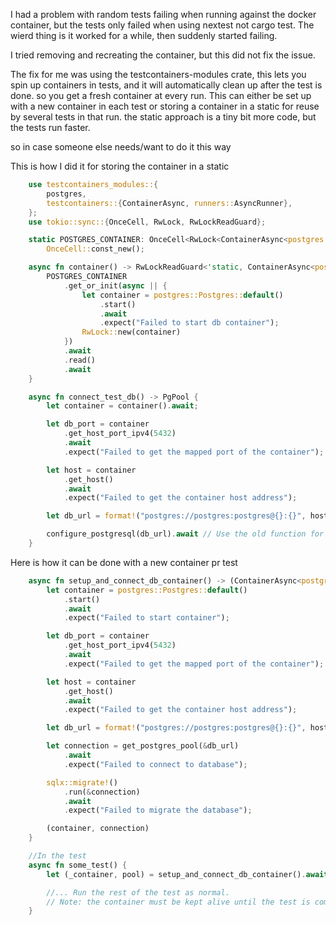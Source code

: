 I had a problem with random tests failing when running against the docker container, but the tests only failed when using nextest not cargo test. The wierd thing is it worked for a while, then suddenly started failing.

I tried removing and recreating the container, but this did not fix the issue.

The fix for me was using the testcontainers-modules crate, this lets you spin up containers in tests, and it will automatically clean up after the test is done. so you get a fresh container at every run. This can either be set up with a new container in each test or storing a container in a static for reuse by several tests in that run.
the static approach is a tiny bit more code, but the tests run faster.

so in case someone else needs/want to do it this way


This is how I did it for storing the container in a static
```rust
    use testcontainers_modules::{
        postgres,
        testcontainers::{ContainerAsync, runners::AsyncRunner},
    };
    use tokio::sync::{OnceCell, RwLock, RwLockReadGuard};

    static POSTGRES_CONTAINER: OnceCell<RwLock<ContainerAsync<postgres::Postgres>>> =
        OnceCell::const_new();

    async fn container() -> RwLockReadGuard<'static, ContainerAsync<postgres::Postgres>> {
        POSTGRES_CONTAINER
            .get_or_init(async || {
                let container = postgres::Postgres::default()
                    .start()
                    .await
                    .expect("Failed to start db container");
                RwLock::new(container)
            })
            .await
            .read()
            .await
    }

    async fn connect_test_db() -> PgPool {
        let container = container().await;

        let db_port = container
            .get_host_port_ipv4(5432)
            .await
            .expect("Failed to get the mapped port of the container");

        let host = container
            .get_host()
            .await
            .expect("Failed to get the container host address");

        let db_url = format!("postgres://postgres:postgres@{}:{}", host, db_port);

        configure_postgresql(db_url).await // Use the old function for creating a new db with a unique name, but with a passed url instead of the constant
    }

```

Here is how it can be done with a new container pr test
```rust
    async fn setup_and_connect_db_container() -> (ContainerAsync<postgres::Postgres>, PgPool) {
        let container = postgres::Postgres::default()
            .start()
            .await
            .expect("Failed to start container");

        let db_port = container
            .get_host_port_ipv4(5432)
            .await
            .expect("Failed to get the mapped port of the container");

        let host = container
            .get_host()
            .await
            .expect("Failed to get the container host address");

        let db_url = format!("postgres://postgres:postgres@{}:{}", host, db_port);

        let connection = get_postgres_pool(&db_url)
            .await
            .expect("Failed to connect to database");

        sqlx::migrate!()
            .run(&connection)
            .await
            .expect("Failed to migrate the database");

        (container, connection)
    }

    //In the test
    async fn some_test() {
        let (_container, pool) = setup_and_connect_db_container().await;

        //... Run the rest of the test as normal.
        // Note: the container must be kept alive until the test is complete, when the container is dropped it's shut down and cleaned up in docker
    }

```
